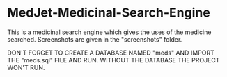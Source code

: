 # MedJet-Medicinal-Search-Engine
This is a medicinal search engine which gives the uses of the medicine searched.
Screenshots are given in the "screenshots" folder.


DON'T FORGET TO CREATE A DATABASE NAMED "meds" AND IMPORT THE "meds.sql" FILE AND RUN.
WITHOUT THE DATABASE THE PROJECT WON'T RUN.

